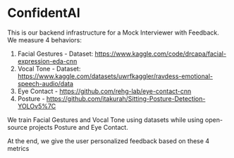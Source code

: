 # ConfidentAI

This is our backend infrastructure for a Mock Interviewer with Feedback. We measure 4 behaviors: 
1. Facial Gestures - Dataset: https://www.kaggle.com/code/drcapa/facial-expression-eda-cnn
2. Vocal Tone - Dataset: https://www.kaggle.com/datasets/uwrfkaggler/ravdess-emotional-speech-audio/data
3. Eye Contact - https://github.com/rehg-lab/eye-contact-cnn
4. Posture - https://github.com/itakurah/Sitting-Posture-Detection-YOLOv5%7C

We train Facial Gestures and Vocal Tone using datasets while using open-source projects Posture and Eye Contact.

At the end, we give the user personalized feedback based on these 4 metrics
